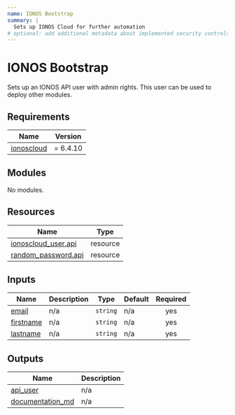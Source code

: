 ```yaml
---
name: IONOS Bootstrap
summary: |
  Sets up IONOS Cloud for further automation
# optional: add additional metadata about implemented security controls
---
```


# IONOS Bootstrap

Sets up an IONOS API user with admin rights. This user can be used to deploy other modules.

<!-- BEGIN_TF_DOCS -->
## Requirements

| Name | Version |
|------|---------|
| <a name="requirement_ionoscloud"></a> [ionoscloud](#requirement\_ionoscloud) | = 6.4.10 |

## Modules

No modules.

## Resources

| Name | Type |
|------|------|
| [ionoscloud_user.api](https://registry.terraform.io/providers/ionos-cloud/ionoscloud/6.4.10/docs/resources/user) | resource |
| [random_password.api](https://registry.terraform.io/providers/hashicorp/random/latest/docs/resources/password) | resource |

## Inputs

| Name | Description | Type | Default | Required |
|------|-------------|------|---------|:--------:|
| <a name="input_email"></a> [email](#input\_email) | n/a | `string` | n/a | yes |
| <a name="input_firstname"></a> [firstname](#input\_firstname) | n/a | `string` | n/a | yes |
| <a name="input_lastname"></a> [lastname](#input\_lastname) | n/a | `string` | n/a | yes |

## Outputs

| Name | Description |
|------|-------------|
| <a name="output_api_user"></a> [api\_user](#output\_api\_user) | n/a |
| <a name="output_documentation_md"></a> [documentation\_md](#output\_documentation\_md) | n/a |
<!-- END_TF_DOCS -->